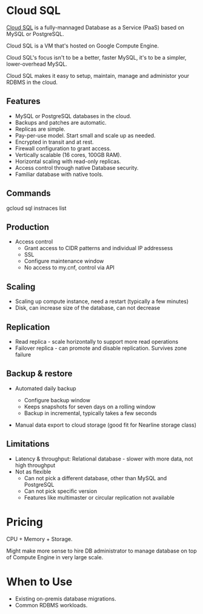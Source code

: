 # Cloud SQL

[Cloud SQL](https://cloud.google.com/sql/docs/) is a fully-mannaged Database as a Service (PaaS) based on MySQL or PostgreSQL.

Cloud SQL is a VM that's hosted on Google Compute Engine.

Cloud SQL's focus isn't to be a better, faster MySQL, it's to be a simpler, lower-overhead MySQL.

Cloud SQL makes it easy to setup, maintain, manage and administor your RDBMS in the cloud.

## Features

* MySQL or PostgreSQL databases in the cloud.
* Backups and patches are automatic.
* Replicas are simple.
* Pay-per-use model. Start small and scale up as needed.
* Encrypted in transit and at rest.
* Firewall configuration to grant access.
* Vertically scalable (16 cores, 100GB RAM).
* Horizontal scaling with read-only replicas.
* Access control through native Database security.
* Familiar database with native tools.

## Commands

gcloud sql instnaces list

## Production

* Access control
  * Grant access to CIDR patterns and individual IP addressess
  * SSL
  * Configure maintenance window
  * No access to my.cnf, control via API

## Scaling

* Scaling up compute instance, need a restart (typically a few minutes)
* Disk, can increase size of the database, can not decrease

## Replication

* Read replica - scale horizontally to support more read operations
* Failover replica - can promote and disable replication. Survives zone failure

## Backup & restore

* Automated daily backup
  * Configure backup window
  * Keeps snapshots for seven days on a rolling window
  * Backup in incremental, typically takes a few seconds

* Manual data export to cloud storage (good fit for Nearline storage class)

## Limitations

* Latency & throughput: Relational database - slower with more data, not high throughput
* Not as flexible
  * Can not pick a different database, other than MySQL and PostgreSQL
  * Can not pick specific version
  * Features like multimaster or circular replication not available

# Pricing

CPU + Memory + Storage.

Might make more sense to hire DB administrator to manage database on top of Compute Engine in very large scale.


# When to Use

* Existing on-premis database migrations.
* Common RDBMS workloads.
